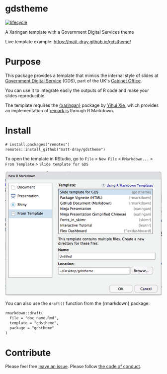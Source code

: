 # gdstheme

[![lifecycle](https://img.shields.io/badge/lifecycle-experimental-orange.svg)](https://www.tidyverse.org/lifecycle/#experimental)

A Xaringan template with a Government Digital Services theme

Live template example: https://matt-dray.github.io/gdstheme/

# Purpose

This package provides a template that mimics the internal style of slides at [Government Digital Service](https://www.gov.uk/government/organisations/government-digital-service) (GDS), part of the UK's [Cabinet Office](https://www.gov.uk/government/organisations/cabinet-office). 

You can use it to integrate easily the outputs of R code and make your slides reproducible.

The template requires the [{xaringan}](https://github.com/yihui/xaringan) package by [Yihui Xie](https://yihui.name/), which provides an implementation of [remark.js](https://github.com/gnab/remark) through R Markdown.

# Install

```{r}
# install.packages("remotes")
remotes::install_github("matt-dray/gdstheme")
```

To open the template in RStudio, go to `File` > `New File` > `RMarkdown...` > `From Template` > `Slide template for GDS`

![](img/new-rmd.png)

You can also use the `draft()` function from the {rmarkdown} package:

```{r}
rmarkdown::draft(
  file = "doc_name.Rmd",
  template = "gdstheme",
  package = "gdstheme"
)
```

# Contribute

Please feel free [leave an issue](https://github.com/matt-dray/gdstheme/issues). Please follow [the code of conduct](https://github.com/matt-dray/gdstheme/blob/master/CODE_OF_CONDUCT.md).